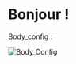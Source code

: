 <!DOCTYPE html>
<html>
<head>
  <meta charset="utf-8">
  <title>Test</title>
</head>
<body>
  <h1>Bonjour !</h1>
  <p>Body_config :</p>
  <img src="/config_body_test.js" alt="Body_Config"/>
</body>
</html>
